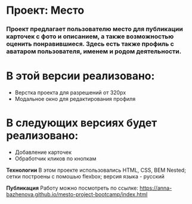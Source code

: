 # Проект: Место

### Проект предлагает пользователю место для публикации карточек с фото и описанием, а также возможностью оценить понравившиеся. Здесь есть также профиль с аватаром пользователя, именем и родом деятельности.

# В этой версии реализовано:
* Верстка проекта для разрешений от 320px
* Модальное окно для редактирования профиля

# В следующих версиях будет реализовано:
* Добавление карточек
* Обработчик кликов по кнопкам

**Технологии**
В этом проекте использовались HTML, CSS, BEM Nested; сетки построены с помошью flexbox; версия языка - русский

**Публикация**
Работу можно посмотреть по ссылке:
https://anna-bazhenova.github.io/mesto-project-bootcamp/index.html
